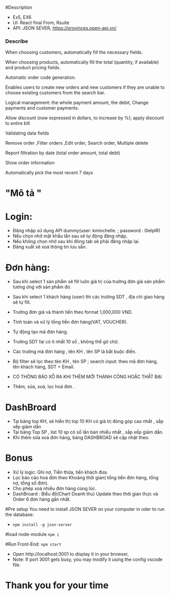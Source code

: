 #Description
- Ex5, EX6
- UI:  React final From, Rsuite
- API: JSON SEVER, https://provinces.open-api.vn/

### Describe
When choosing customers, automatically fill the necessary fields.

When choosing products, automatically fill the total (quantity, if available) and product pricing fields.

Automatic order code generation.

Enables users to create new orders and new customers if they are unable to choose existing customers from the search bar.

Logical management: the whole payment amount, the debit, Change payments and customer payments.

Allow discount (now expressed in dollars, to increase by %); apply discount to entire bill

Validating data fields

Remove order ,Filter orders ,Edit order, Search order, Multiple delete

Report filtration by date (total order amount, total debt)

Show order information

Automatically pick the most recent 7 days


# "Mô tả "

# Login:

- Đăng nhập sử dụng API dummy(user: kminchelle. ;  password : 0lelplR)
- Nếu chọn nhớ mật khẩu lần sau sẽ tự động đăng nhập, 
- Nếu không chọn nhớ sau khi đóng tab sẽ phải đăng nhập lại.
- Đăng xuất sẽ xoá thông tin lưu sẵn.

# Đơn hàng:

+ Sau khi select 1 sản phẩm sẽ fill luôn giá trị của trường đơn giá sản phẩm tương ứng với sản phẩm đó.

+ Sau khi select 1 khách hàng (user) thì các trường SDT , địa chỉ giao hàng sẽ tự fill.

+ Trường đơn giá và thành tiền theo format 1,000,000 VND.

+ Tính toán và xử lý tổng tiền đơn hàng(VAT, VOUCHER).

+ Tự động tạo mã đơn hàng.

+ Trường SDT fai có ít nhất 10 số , không thể gõ chữ.

+ Các trường mã đơn hàng , tên KH , tên SP là bắt buộc điền.

+ Bộ filter sẽ lọc theo tên KH , tên SP ; search input:  theo mã đơn hàng, tên khách hàng, SDT + Email.

+ CÓ THÔNG BÁO XỔ RA KHI THÊM MỚI THÀNH CÔNG HOẶC THẤT BẠI 

+ Thêm, sửa, xoá, lọc hoá đơn .

# DashBroard
+ Tại bảng top KH, sẽ hiển thị top 10 KH có giá trị đóng góp cao nhất , sắp xếp giảm dần
+ Tại bảng Top SP , list 10 sp có số lần bán nhiều nhất , sắp xếp giảm dần.
+ Khi thêm sửa xoá đơn hàng, bảng DASHBROAD sẽ cập nhật theo.

# Bonus 
+  Xử lý logic: Ghi nợ,  Tiền thừa, tiền khách đưa. 
+  Lọc báo cáo hoá đơn theo Khoảng thời gian( tổng tiền đơn hàng, tổng nợ, tổng số đơn).
+  Cho phép xoá nhiều đơn hàng cùng lúc.
+  DashBroard :  Biểu đồ(Chart Doanh thu) Update theo thời gian thực và Order 6 đơn hàng gần nhất.


#Pre setup
You need to install JSON SEVER on your computer in oder to run the database:
- `npm install -g json-server`

#load node-module 
`npm i`

#Run Front-End: `npm start`
- Open http://localhost:3001 to display it in your browser,
- Note: If port 3001 gets busy, you may modify it using the config vscode file.

# Thank you for your time

